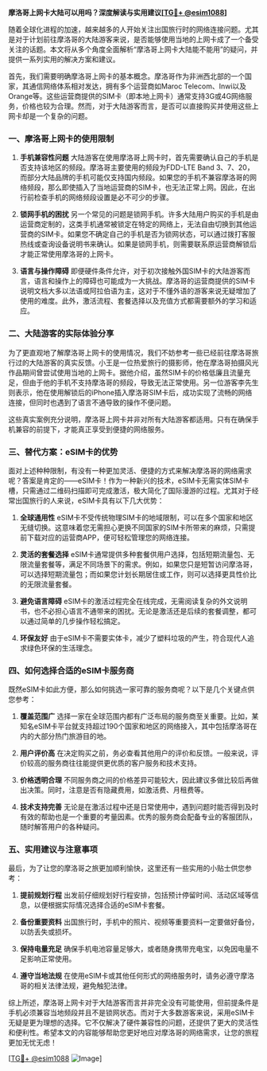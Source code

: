 **摩洛哥上网卡大陆可以用吗？深度解读与实用建议[[TG💪+ @esim1088](https://t.me/s/esim1088)]**

随着全球化进程的加速，越来越多的人开始关注出国旅行时的网络连接问题。尤其是对于计划前往摩洛哥的大陆游客来说，是否能够使用当地的上网卡成了一个备受关注的话题。本文将从多个角度全面解析“摩洛哥上网卡大陆能不能用”的疑问，并提供一系列实用的解决方案和建议。

首先，我们需要明确摩洛哥上网卡的基本概念。摩洛哥作为非洲西北部的一个国家，其通信网络体系相对发达，拥有多个运营商如Maroc Telecom、Inwi以及Orange等。这些运营商提供的SIM卡（即本地上网卡）通常支持3G或4G网络服务，价格也较为合理。然而，对于大陆游客而言，是否可以直接购买并使用这些上网卡却是一个复杂的问题。

### **一、摩洛哥上网卡的使用限制**

1. **手机兼容性问题**
   大陆游客在使用摩洛哥上网卡时，首先需要确认自己的手机是否支持该地区的频段。摩洛哥主要使用的频段为FDD-LTE Band 3、7、20，而部分大陆品牌的手机可能仅支持国内频段。如果您的手机不兼容摩洛哥的网络频段，那么即使插入了当地运营商的SIM卡，也无法正常上网。因此，在出行前检查手机的网络频段设置是必不可少的步骤。

2. **锁网手机的困扰**
   另一个常见的问题是锁网手机。许多大陆用户购买的手机是由运营商定制的，这类手机通常被锁定在特定的网络上，无法自由切换到其他运营商的SIM卡。如果您不确定自己的手机是否为锁网状态，可以通过拨打客服热线或查询设备说明书来确认。如果是锁网手机，则需要联系原运营商解锁后才能正常使用摩洛哥的上网卡。

3. **语言与操作障碍**
   即便硬件条件允许，对于初次接触外国SIM卡的大陆游客而言，语言和操作上的障碍也可能成为一大挑战。摩洛哥的运营商提供的SIM卡说明文档大多以法语或阿拉伯语为主，这对于不懂外语的游客来说无疑增加了使用的难度。此外，激活流程、套餐选择以及充值方式都需要额外的学习和适应。

### **二、大陆游客的实际体验分享**

为了更直观地了解摩洛哥上网卡的使用情况，我们不妨参考一些已经前往摩洛哥旅行过的大陆游客的真实反馈。小王是一位热爱旅行的摄影师，他在摩洛哥拍摄风光作品期间曾尝试使用当地的上网卡。据他介绍，虽然SIM卡的价格低廉且流量充足，但由于他的手机不支持摩洛哥的频段，导致无法正常使用。另一位游客李先生则表示，他在使用解锁后的iPhone插入摩洛哥SIM卡后，成功实现了流畅的网络连接，但同时也遇到了语言不通导致的操作不便问题。

这些真实案例充分说明，摩洛哥上网卡并非对所有大陆游客都适用。只有在确保手机兼容的前提下，才能真正享受到便捷的网络服务。

### **三、替代方案：eSIM卡的优势**

面对上述种种限制，有没有一种更加灵活、便捷的方式来解决摩洛哥的网络需求呢？答案是肯定的——eSIM卡！作为一种新兴的技术，eSIM卡无需实体SIM卡槽，只需通过二维码扫描即可完成激活，极大简化了国际漫游的过程。尤其对于经常出国旅行的人来说，eSIM卡具有以下几大优势：

1. **全球通用性**
   eSIM卡不受传统物理SIM卡的地域限制，可以在多个国家和地区无缝切换。这意味着您无需担心更换不同国家的SIM卡所带来的麻烦，只需提前下载对应的运营商APP，便可轻松管理您的网络连接。

2. **灵活的套餐选择**
   eSIM卡通常提供多种套餐供用户选择，包括短期流量包、无限流量套餐等，满足不同场景下的需求。例如，如果您只是短暂访问摩洛哥，可以选择短期流量包；而如果您计划长期居住或工作，则可以选择更具性价比的无限流量套餐。

3. **避免语言障碍**
   eSIM卡的激活过程完全在线完成，无需阅读复杂的外文说明书，也不必担心语言不通带来的困扰。无论是激活还是后续的套餐调整，都可以通过简单的几步操作轻松搞定。

4. **环保友好**
   由于eSIM卡不需要实体卡，减少了塑料垃圾的产生，符合现代人追求绿色环保的生活理念。

### **四、如何选择合适的eSIM卡服务商**

既然eSIM卡如此方便，那么如何挑选一家可靠的服务商呢？以下是几个关键点供您参考：

1. **覆盖范围广**
   选择一家在全球范围内都有广泛布局的服务商至关重要。比如，某知名eSIM卡平台就支持超过190个国家和地区的网络接入，其中包括摩洛哥在内的大部分热门旅游目的地。

2. **用户评价高**
   在决定购买之前，务必查看其他用户的评价和反馈。一般来说，评价较高的服务商往往能提供更优质的客户服务和技术支持。

3. **价格透明合理**
   不同服务商之间的价格差异可能较大，因此建议多做比较后再做出决策。同时，注意是否有隐藏费用，如激活费、月租费等。

4. **技术支持完善**
   无论是在激活过程中还是日常使用中，遇到问题时能否得到及时有效的帮助也是一个重要的考量因素。优秀的服务商会配备专业的客服团队，随时解答用户的各种疑问。

### **五、实用建议与注意事项**

最后，为了让您的摩洛哥之旅更加顺利愉快，这里还有一些实用的小贴士供您参考：

1. **提前规划行程**
   出发前仔细规划好行程安排，包括预计停留时间、活动区域等信息，以便根据实际情况选择合适的eSIM卡套餐。

2. **备份重要资料**
   出国旅行时，手机中的照片、视频等重要资料一定要做好备份，以防丢失或损坏。

3. **保持电量充足**
   确保手机电池容量足够大，或者随身携带充电宝，以免因电量不足影响正常使用。

4. **遵守当地法规**
   在使用eSIM卡或其他任何形式的网络服务时，请务必遵守摩洛哥的相关法律法规，避免触犯法律。

综上所述，摩洛哥上网卡对于大陆游客而言并非完全没有可能使用，但前提条件是手机必须兼容当地频段并且不是锁网状态。而对于大多数游客来说，采用eSIM卡无疑是更为理想的选择。它不仅解决了硬件兼容性的问题，还提供了更大的灵活性和便利性。希望本文的内容能够帮助您更好地应对摩洛哥的网络需求，让您的旅程更加无忧无虑！

[[TG💪+ @esim1088](https://t.me/s/esim1088) ![Image](https://i.postimg.cc/4NQfJmqS/Snipaste-2025-05-13-00-14-12.png)]
